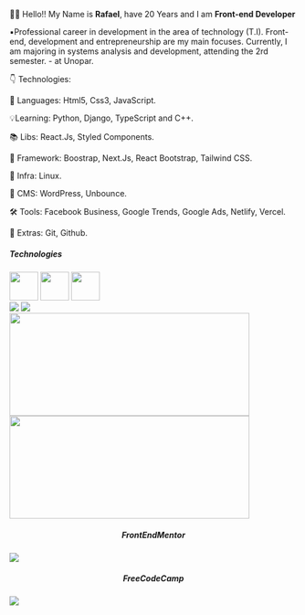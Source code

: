 
<!-- <img src="https://user-images.githubusercontent.com/57225298/102656953-8ab2d980-4153-11eb-92c7-a2a7babc1c2b.png" min-width="400px" max-width="400px" width="300 px" align="right"  alt="Computador "> <br> -->
👋🏻 Hello!! My Name is **Rafael**, have 20 Years and I am **Front-end Developer**

▪️Professional career in development in the area of technology (T.I). Front-end, development and entrepreneurship are my main focuses. Currently, I am majoring in systems analysis and development, attending the 2rd semester. - at Unopar.

👇 Technologies:

📌 Languages: Html5, Css3, JavaScript.

💡Learning: Python, Django, TypeScript and C++.

📚 Libs: React.Js, Styled Components.

💾 Framework: Boostrap, Next.Js, React Bootstrap, Tailwind CSS.

🔌 Infra: Linux.

🔧 CMS: WordPress, Unbounce.

🛠️ Tools: Facebook Business, Google Trends, Google Ads, Netlify, Vercel.

🎁 Extras: Git, Github.

<div class="tech"> 
 <h5>Technologies</h5>
</div>
<div class="image">
   <img src="https://cdn-icons-png.flaticon.com/512/919/919827.png" width:"50px" height="50px"/>
    <img src="https://logospng.org/download/css-3/logo-css-3-768.png" width:"50px" height="50px"/>
   <img src="https://upload.wikimedia.org/wikipedia/commons/thumb/9/99/Unofficial_JavaScript_logo_2.svg/2048px-Unofficial_JavaScript_logo_2.svg.png" width:"50px" height="50px"/>
   

 </div>


 <a href="https://www.linkedin.com/in/rafael-pinto-da-silva/" alt="Linkedin">
  <img src="https://img.shields.io/badge/-Linkedin-0e76a8?style=flat-square&logo=Linkedin&logoColor=white&link=https://www.linkedin.com/in/rafael-pinto-da-silva/" /></a> <a href="https://api.whatsapp.com/send?phone=5515996563234" alt="WhatsApp">
  <img src="https://img.shields.io/badge/-WhatsApp-25d366?style=flat-square&labelColor=25d366&logo=whatsapp&logoColor=white&link=https://api.whatsapp.com/send?phone=5515996563234"/></a>
  
<!--  <a href="https://www.frontendmentor.io/profile/Rafael-doctom" > 👇 FrontEndMentor </a> 
 <a href="https://www.freecodecamp.org/rafael_pinto" > 👇 FreeCodeCamp Mentor </a>  -->
 
<div>
  <img height="180em" width="420em" src="https://github-readme-stats.vercel.app/api?username=Rafael-doctom&show_icons=true&theme=dark&include_all_commits=true&count_private=true"/>
  <img height="180em" width="420em"src="https://github-readme-stats.vercel.app/api/top-langs/?username=Rafael-doctom&layout=compact&langs_count=7&theme=dark"/>
</div>

 
 <div>
 <h5 align="center">FrontEndMentor</h5>
  <a href="https://www.frontendmentor.io/profile/Rafael-doctom">
   <img src="https://user-images.githubusercontent.com/57225298/136476848-18728a5c-fd5c-420d-bcb9-64195b67f71e.png" />
 </a>
  <h5 align="center">FreeCodeCamp</h5>
  <a href="https://www.freecodecamp.org/rafael_pinto">
   <img src="https://miro.medium.com/max/400/1*QD92-ToXuIfd-SyzchNrZA.png" />
 </a>
</div>
 


<!--   ![Snake animation](https://github.com/TassioSales/TassioSales/blob/output/github-contribution-grid-snake.svg)
 -->
